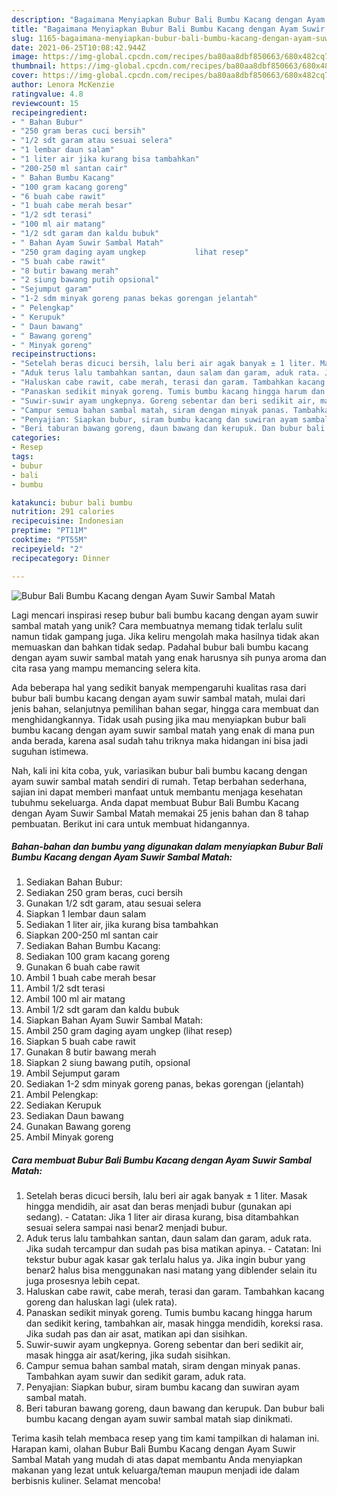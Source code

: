 ```yaml
---
description: "Bagaimana Menyiapkan Bubur Bali Bumbu Kacang dengan Ayam Suwir Sambal Matah yang Bikin Ngiler"
title: "Bagaimana Menyiapkan Bubur Bali Bumbu Kacang dengan Ayam Suwir Sambal Matah yang Bikin Ngiler"
slug: 1165-bagaimana-menyiapkan-bubur-bali-bumbu-kacang-dengan-ayam-suwir-sambal-matah-yang-bikin-ngiler
date: 2021-06-25T10:08:42.944Z
image: https://img-global.cpcdn.com/recipes/ba80aa8dbf850663/680x482cq70/bubur-bali-bumbu-kacang-dengan-ayam-suwir-sambal-matah-foto-resep-utama.jpg
thumbnail: https://img-global.cpcdn.com/recipes/ba80aa8dbf850663/680x482cq70/bubur-bali-bumbu-kacang-dengan-ayam-suwir-sambal-matah-foto-resep-utama.jpg
cover: https://img-global.cpcdn.com/recipes/ba80aa8dbf850663/680x482cq70/bubur-bali-bumbu-kacang-dengan-ayam-suwir-sambal-matah-foto-resep-utama.jpg
author: Lenora McKenzie
ratingvalue: 4.8
reviewcount: 15
recipeingredient:
- " Bahan Bubur"
- "250 gram beras cuci bersih"
- "1/2 sdt garam atau sesuai selera"
- "1 lembar daun salam"
- "1 liter air jika kurang bisa tambahkan"
- "200-250 ml santan cair"
- " Bahan Bumbu Kacang"
- "100 gram kacang goreng"
- "6 buah cabe rawit"
- "1 buah cabe merah besar"
- "1/2 sdt terasi"
- "100 ml air matang"
- "1/2 sdt garam dan kaldu bubuk"
- " Bahan Ayam Suwir Sambal Matah"
- "250 gram daging ayam ungkep           lihat resep"
- "5 buah cabe rawit"
- "8 butir bawang merah"
- "2 siung bawang putih opsional"
- "Sejumput garam"
- "1-2 sdm minyak goreng panas bekas gorengan jelantah"
- " Pelengkap"
- " Kerupuk"
- " Daun bawang"
- " Bawang goreng"
- " Minyak goreng"
recipeinstructions:
- "Setelah beras dicuci bersih, lalu beri air agak banyak ± 1 liter. Masak hingga mendidih, air asat dan beras menjadi bubur (gunakan api sedang).  Catatan: Jika 1 liter air dirasa kurang, bisa ditambahkan sesuai selera sampai nasi benar2 menjadi bubur."
- "Aduk terus lalu tambahkan santan, daun salam dan garam, aduk rata. Jika sudah tercampur dan sudah pas bisa matikan apinya.  Catatan: Ini tekstur bubur agak kasar gak terlalu halus ya. Jika ingin bubur yang benar2 halus bisa menggunakan nasi matang yang diblender selain itu juga prosesnya lebih cepat."
- "Haluskan cabe rawit, cabe merah, terasi dan garam. Tambahkan kacang goreng dan haluskan lagi (ulek rata)."
- "Panaskan sedikit minyak goreng. Tumis bumbu kacang hingga harum dan sedikit kering, tambahkan air, masak hingga mendidih, koreksi rasa. Jika sudah pas dan air asat, matikan api dan sisihkan."
- "Suwir-suwir ayam ungkepnya. Goreng sebentar dan beri sedikit air, masak hingga air asat/kering, jika sudah sisihkan."
- "Campur semua bahan sambal matah, siram dengan minyak panas. Tambahkan ayam suwir dan sedikit garam, aduk rata."
- "Penyajian: Siapkan bubur, siram bumbu kacang dan suwiran ayam sambal matah."
- "Beri taburan bawang goreng, daun bawang dan kerupuk. Dan bubur bali bumbu kacang dengan ayam suwir sambal matah siap dinikmati."
categories:
- Resep
tags:
- bubur
- bali
- bumbu

katakunci: bubur bali bumbu 
nutrition: 291 calories
recipecuisine: Indonesian
preptime: "PT11M"
cooktime: "PT55M"
recipeyield: "2"
recipecategory: Dinner

---
```



![Bubur Bali Bumbu Kacang dengan Ayam Suwir Sambal Matah](https://img-global.cpcdn.com/recipes/ba80aa8dbf850663/680x482cq70/bubur-bali-bumbu-kacang-dengan-ayam-suwir-sambal-matah-foto-resep-utama.jpg)

Lagi mencari inspirasi resep bubur bali bumbu kacang dengan ayam suwir sambal matah yang unik? Cara membuatnya memang tidak terlalu sulit namun tidak gampang juga. Jika keliru mengolah maka hasilnya tidak akan memuaskan dan bahkan tidak sedap. Padahal bubur bali bumbu kacang dengan ayam suwir sambal matah yang enak harusnya sih punya aroma dan cita rasa yang mampu memancing selera kita.

Ada beberapa hal yang sedikit banyak mempengaruhi kualitas rasa dari bubur bali bumbu kacang dengan ayam suwir sambal matah, mulai dari jenis bahan, selanjutnya pemilihan bahan segar, hingga cara membuat dan menghidangkannya. Tidak usah pusing jika mau menyiapkan bubur bali bumbu kacang dengan ayam suwir sambal matah yang enak di mana pun anda berada, karena asal sudah tahu triknya maka hidangan ini bisa jadi suguhan istimewa.




Nah, kali ini kita coba, yuk, variasikan bubur bali bumbu kacang dengan ayam suwir sambal matah sendiri di rumah. Tetap berbahan sederhana, sajian ini dapat memberi manfaat untuk membantu menjaga kesehatan tubuhmu sekeluarga. Anda dapat membuat Bubur Bali Bumbu Kacang dengan Ayam Suwir Sambal Matah memakai 25 jenis bahan dan 8 tahap pembuatan. Berikut ini cara untuk membuat hidangannya.

<!--inarticleads1-->

##### Bahan-bahan dan bumbu yang digunakan dalam menyiapkan Bubur Bali Bumbu Kacang dengan Ayam Suwir Sambal Matah:

1. Sediakan  Bahan Bubur:
1. Sediakan 250 gram beras, cuci bersih
1. Gunakan 1/2 sdt garam, atau sesuai selera
1. Siapkan 1 lembar daun salam
1. Sediakan 1 liter air, jika kurang bisa tambahkan
1. Siapkan 200-250 ml santan cair
1. Sediakan  Bahan Bumbu Kacang:
1. Sediakan 100 gram kacang goreng
1. Gunakan 6 buah cabe rawit
1. Ambil 1 buah cabe merah besar
1. Ambil 1/2 sdt terasi
1. Ambil 100 ml air matang
1. Ambil 1/2 sdt garam dan kaldu bubuk
1. Siapkan  Bahan Ayam Suwir Sambal Matah:
1. Ambil 250 gram daging ayam ungkep           (lihat resep)
1. Siapkan 5 buah cabe rawit
1. Gunakan 8 butir bawang merah
1. Siapkan 2 siung bawang putih, opsional
1. Ambil Sejumput garam
1. Sediakan 1-2 sdm minyak goreng panas, bekas gorengan (jelantah)
1. Ambil  Pelengkap:
1. Sediakan  Kerupuk
1. Sediakan  Daun bawang
1. Gunakan  Bawang goreng
1. Ambil  Minyak goreng




<!--inarticleads2-->

##### Cara membuat Bubur Bali Bumbu Kacang dengan Ayam Suwir Sambal Matah:

1. Setelah beras dicuci bersih, lalu beri air agak banyak ± 1 liter. Masak hingga mendidih, air asat dan beras menjadi bubur (gunakan api sedang).  - Catatan: Jika 1 liter air dirasa kurang, bisa ditambahkan sesuai selera sampai nasi benar2 menjadi bubur.
1. Aduk terus lalu tambahkan santan, daun salam dan garam, aduk rata. Jika sudah tercampur dan sudah pas bisa matikan apinya.  - Catatan: Ini tekstur bubur agak kasar gak terlalu halus ya. Jika ingin bubur yang benar2 halus bisa menggunakan nasi matang yang diblender selain itu juga prosesnya lebih cepat.
1. Haluskan cabe rawit, cabe merah, terasi dan garam. Tambahkan kacang goreng dan haluskan lagi (ulek rata).
1. Panaskan sedikit minyak goreng. Tumis bumbu kacang hingga harum dan sedikit kering, tambahkan air, masak hingga mendidih, koreksi rasa. Jika sudah pas dan air asat, matikan api dan sisihkan.
1. Suwir-suwir ayam ungkepnya. Goreng sebentar dan beri sedikit air, masak hingga air asat/kering, jika sudah sisihkan.
1. Campur semua bahan sambal matah, siram dengan minyak panas. Tambahkan ayam suwir dan sedikit garam, aduk rata.
1. Penyajian: Siapkan bubur, siram bumbu kacang dan suwiran ayam sambal matah.
1. Beri taburan bawang goreng, daun bawang dan kerupuk. Dan bubur bali bumbu kacang dengan ayam suwir sambal matah siap dinikmati.




Terima kasih telah membaca resep yang tim kami tampilkan di halaman ini. Harapan kami, olahan Bubur Bali Bumbu Kacang dengan Ayam Suwir Sambal Matah yang mudah di atas dapat membantu Anda menyiapkan makanan yang lezat untuk keluarga/teman maupun menjadi ide dalam berbisnis kuliner. Selamat mencoba!
